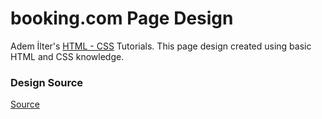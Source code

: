 # booking.com Page Design

Adem İlter's [HTML - CSS](https://www.youtube.com/playlist?list=PLadt0EaV4m3Ae9mBaQNylUKUaFK38F4EB) Tutorials.
This page design created using basic HTML and CSS knowledge.

### Design Source
[Source](https://dribbble.com/shots/3877462-Booking)
